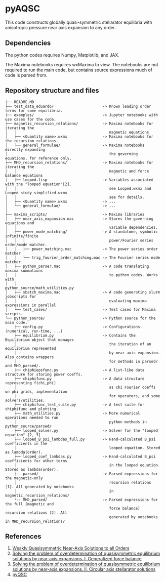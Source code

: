# pyAQSC
This code constructs globally quasi-symmetric stellarator equilibria with
anisotropic pressure near axis expansion to any order.

## Dependencies
The python codes requires Numpy, Matplotlib, and JAX.

The Maxima notebooks requires wxMaxima to view. The notebooks are not required to
run the main code, but contains source expressions much of code is parsed from.


## Repository structure and files
```
├── README.MD
├── test_data_eduardo/                      -> Known leading order terms for some equilibria.
├── examples/                               -> Jupyter notebooks with use cases for the code.
├── magnetic_recursion_relations/           -> Maxima notebooks for iterating the
│   │                                          magnetic equations
│   ├── <Quantity name>.wxmx                -> Maxima notebooks for the recursion relations.
│   └── general_formulae/                   -> Maxima notebooks directly expanding
│                                              the governing equations. for reference only.
├── MHD_recursion_relations/                -> Maxima notebooks for iterating the
│   │                                          magnetic and force balance equations
│   ├── looped.lisp                         -> Variables associated with the "looped equation"[2].
│   │                                          see Looped.wxmx and Looped study simplified.wxmx
│   │                                          see for details.
│   ├── <Quantity name>.wxmx                -> ...
│   └── general_formulae/                   -> ...
│                                          
├── maxima_scripts/                         -> Maxima libraries
│   ├── near_axis_expansion.mac             -> Stores the governing equations and
│   │                                          variable dependencies.
│   ├── power_mode_matching/                -> A standalone, symbolic infinite/finite
│   │   │                                      power/Fourier series order/mode matcher.
│   │   ├── power_matching.mac              -> The power series order matcher
│   │   └── trig_fourier_order_matching.mac -> The Fourier series mode matcher
│   ├── python_parser.mac                   -> A code translating maxima summations
│   │                                          to python codes. Works with
│   │                                          python_source/math_utilities.py
│   ├── sbatch_maxima.mac                   -> A code generating slurm jobscripts for
│   │                                          evaluating maxima expressions in parallel
│   └── test_cases/                         -> Test cases for Maxima scripts.
└── python_source/                          -> Python source for the main code.
    ├── config.py                           -> Configurations. (numerical, run-time, ...)
    ├── equilibrium.py                      -> Contains the Equilibrium object that manages
    │                                          the iteration of an equilibrium represented
    │                                          by near axis expansion. Also contains wrappers
    │                                          for methods in parsed/ and MHD_parsed/.
    ├── chiphiepsfunc.py                    -> A list-like data structure for storing power coeffs.
    ├── chiphifunc.py                       -> A data structure representing f(chi,phi)
    │                                          as chi Fourier coeffs on phi grids, implementation
    │                                          for operators, and some solvers/utilities.
    ├── chiphifunc_test_suite.py            -> A test suite for chiphifunc and plotting.
    ├── math_utilities.py                   -> More numerical operations needed to run
    │                                          python methods in python_source/parsed/
    ├── looped_solver.py                    -> Solver for the "looped equation" [2, 3]
    ├── looped_B_psi_lambdas_full.py        -> Hand-calculated B_psi coefficients in the
    │                                          looped equation. Stored as lambda(order).
    ├── looped_coef_lambdas.py              -> Hand-calculated B_psi coefficients for other terms  
    │                                          in the looped equation. Stored as lambda(order).
    ├-- parsed/                             -> Parsed expressions for the magnetic-only
    │                                          recursion relations [1]. All generated by notebooks
    │                                          in magnetic_recursion_relations/
    └-- MHD_parsed/                         -> Parsed expressions for the full (magnetic and
                                               force balance) recursion relations [2]. All
                                               generated by notebooks in MHD_recursion_relations/

```

## References
1. [Weakly Quasisymmetric Near-Axis Solutions to all Orders](https://doi.org/10.1063/5.0076583)
2. [Solving the problem of overdetermination of quasisymmetric equilibrium solutions by near-axis expansions. I. Generalized force balance](https://doi.org/10.1063/5.0027574)
3. [Solving the problem of overdetermination of quasisymmetric equilibrium solutions by near-axis expansions. II. Circular axis stellarator solutions](https://aip.scitation.org/doi/10.1063/5.0027575)
4. [pyQSC](https://github.com/landreman/pyQSC)
